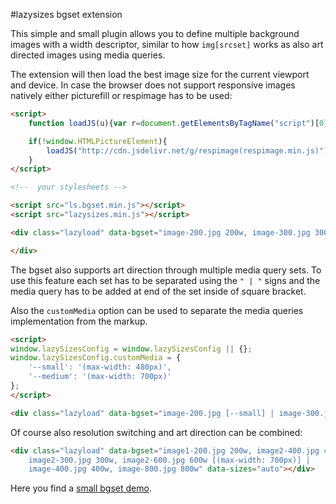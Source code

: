 #lazysizes bgset extension

This simple and small plugin allows you to define multiple background images with a width descriptor, similar to how ``img[srcset]`` works as also art directed images using media queries.

The extension will then load the best image size for the current viewport and device. In case the browser does not support responsive images natively either picturefill or respimage has to be used:

```html
<script>
    function loadJS(u){var r=document.getElementsByTagName("script")[0],s=document.createElement("script");s.src=u;r.parentNode.insertBefore(s,r);}

    if(!window.HTMLPictureElement){
        loadJS("http://cdn.jsdelivr.net/g/respimage(respimage.min.js)");
    }
</script>

<!--  your stylesheets -->

<script src="ls.bgset.min.js"></script>
<script src="lazysizes.min.js"></script>

<div class="lazyload" data-bgset="image-200.jpg 200w, image-300.jpg 300w, image-400.jpg 400w" data-sizes="auto">

</div>
```

The bgset also supports art direction through multiple media query sets. To use this feature each set has to be separated using the ``" | "`` signs and the media query has to be added at end of the set inside of square bracket.

Also the ``customMedia`` option can be used to separate the media queries implementation from the markup.

```html
<script>
window.lazySizesConfig = window.lazySizesConfig || {};
window.lazySizesConfig.customMedia = {
    '--small': '(max-width: 480px)',
    '--medium': '(max-width: 700px)'
};
</script>

<div class="lazyload" data-bgset="image-200.jpg [--small] | image-300.jpg [--medium] | image-400.jpg"></div>
```

Of course also resolution switching and art direction can be combined:

```html
<div class="lazyload" data-bgset="image1-200.jpg 200w, image2-400.jpg 400w [(max-width: 480px)] |
    image2-300.jpg 300w, image2-600.jpg 600w [(max-width: 700px)] |
    image-400.jpg 400w, image-800.jpg 800w" data-sizes="auto"></div>
```

Here you find a [small bgset demo](http://jsfiddle.net/trixta/bfqqnosp/embedded/result/).
